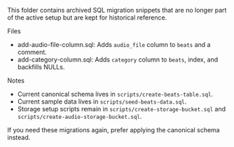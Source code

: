 This folder contains archived SQL migration snippets that are no longer part of the active setup but are kept for historical reference.

Files
- add-audio-file-column.sql: Adds `audio_file` column to `beats` and a comment.
- add-category-column.sql: Adds `category` column to `beats`, index, and backfills NULLs.

Notes
- Current canonical schema lives in `scripts/create-beats-table.sql`.
- Current sample data lives in `scripts/seed-beats-data.sql`.
- Storage setup scripts remain in `scripts/create-storage-bucket.sql` and `scripts/create-audio-storage-bucket.sql`.

If you need these migrations again, prefer applying the canonical schema instead.
